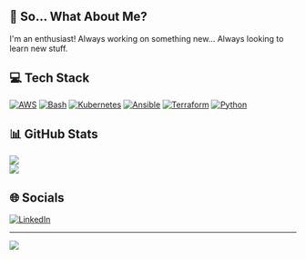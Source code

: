 ## 💫 So... What About Me?
I'm an enthusiast! Always working on something new... Always looking to learn new stuff.

## 💻 Tech Stack
[![AWS](https://img.shields.io/badge/AWS-%23FF9900.svg?style=for-the-badge&logo=amazon-aws&logoColor=white)](#) [![Bash](https://img.shields.io/badge/Shell_Script-121011?style=for-the-badge&logo=gnu-bash&logoColor=white)](#) [![Kubernetes](https://img.shields.io/badge/kubernetes-%23326ce5.svg?style=for-the-badge&logo=kubernetes&logoColor=white)](#) [![Ansible](https://img.shields.io/badge/ansible-%231A1918.svg?style=for-the-badge&logo=ansible&logoColor=white)](#) [![Terraform](https://img.shields.io/badge/terraform-%235835CC.svg?style=for-the-badge&logo=terraform&logoColor=white)](#) [![Python](https://img.shields.io/badge/python-3670A0?style=for-the-badge&logo=python&logoColor=ffdd54)](#)

## 📊 GitHub Stats
[![](https://github-readme-stats.vercel.app/api?username=gespinal&theme=blueberry&hide_border=false&include_all_commits=false&count_private=false)](#)<br/>
[![](https://github-readme-streak-stats.herokuapp.com/?user=gespinal&theme=blueberry&hide_border=false)](#)<br/>

## 🌐 Socials
[![LinkedIn](https://img.shields.io/badge/LinkedIn-%230077B5.svg?logo=linkedin&logoColor=white)](https://linkedin.com/in/gregorioespinal)

---
[![](https://visitcount.itsvg.in/api?id=gespinal&icon=0&color=0)](#)
